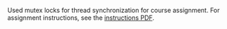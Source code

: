 Used mutex locks for thread synchronization for course 
assignment. For assignment instructions, see the [instructions PDF](a2-instructions.pdf).
